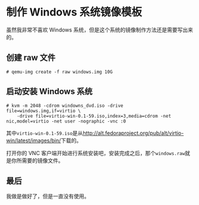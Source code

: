 # 制作 Windows 系统镜像模板

虽然我非常不喜欢 Windows 系统，但是这个系统的镜像制作方法还是需要写出来的。

## 创建 raw 文件

```
# qemu-img create -f raw windows.img 10G
```

## 启动安装 Windows 系统

```
# kvm -m 2048 -cdrom windowns_dvd.iso -drive file=windows.img,if=virtio \
    -drive file=virtio-win-0.1-59.iso,index=3,media=cdrom -net nic,model=virtio -net user -nographic -vnc :0
```

其中`virtio-win-0.1-59.iso`是从<http://alt.fedoraproject.org/pub/alt/virtio-win/latest/images/bin/>下载的。

打开你的 VNC 客户端开始进行系统安装吧，安装完成之后，那个`windows.raw`就是你所需要的镜像文件。

## 最后

我做是做好了，但是一直没有使用。
